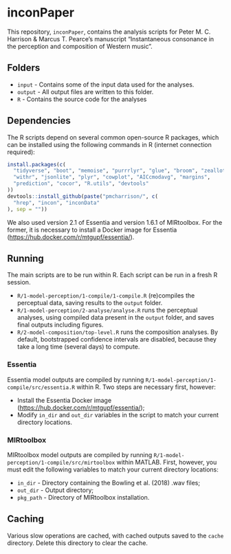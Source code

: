 
<!-- README.md is generated from README.Rmd. Please edit that file -->

# inconPaper

This repository, `inconPaper`, contains the analysis scripts for Peter
M. C. Harrison & Marcus T. Pearce’s manuscript “Instantaneous consonance
in the perception and composition of Western music”.

## Folders

  - `input` - Contains some of the input data used for the analyses.
  - `output` - All output files are written to this folder.
  - `R` - Contains the source code for the analyses

## Dependencies

The R scripts depend on several common open-source R packages, which can
be installed using the following commands in R (internet connection
required):

``` r
install.packages(c(
  "tidyverse", "boot", "memoise", "purrrlyr", "glue", "broom", "zeallot", 
  "withr", "jsonlite", "plyr", "cowplot", "AICcmodavg", "margins",
  "prediction", "cocor", "R.utils", "devtools"
))
devtools::install_github(paste("pmcharrison/", c(
  "hrep", "incon", "inconData"
), sep = ""))
```

We also used version 2.1 of Essentia and version 1.6.1 of MIRtoolbox.
For the former, it is necessary to install a Docker image for Essentia
(<https://hub.docker.com/r/mtgupf/essentia/>).

## Running

The main scripts are to be run within R. Each script can be run in a
fresh R session.

  - `R/1-model-perception/1-compile/1-compile.R` (re)compiles the
    perceptual data, saving results to the `output` folder.
  - `R/1-model-perception/2-analyse/analyse.R` runs the perceptual
    analyses, using compiled data present in the `output` folder, and
    saves final outputs including figures.
  - `R/2-model-composition/top-level.R` runs the composition analyses.
    By default, bootstrapped confidence intervals are disabled, because
    they take a long time (several days) to compute.

### Essentia

Essentia model outputs are compiled by running
`R/1-model-perception/1-compile/src/essentia.R` within R. Two steps are
necessary first, however:

  - Install the Essentia Docker image
    (<https://hub.docker.com/r/mtgupf/essentia/>);
  - Modify `in_dir` and `out_dir` variables in the script to match your
    current directory locations.

### MIRtoolbox

MIRtoolbox model outputs are compiled by running
`R/1-model-perception/1-compile/src/mirtoolbox` within MATLAB. First,
however, you must edit the following variables to match your current
directory locations:

  - `in_dir` - Directory containing the Bowling et al. (2018) .wav
    files;
  - `out_dir` - Output directory;
  - `pkg_path` - Directory of MIRtoolbox installation.

## Caching

Various slow operations are cached, with cached outputs saved to the
`cache` directory. Delete this directory to clear the cache.
